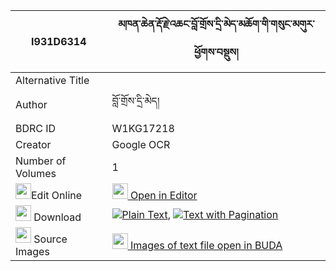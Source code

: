 |I931D6314|མཁན་ཆེན་རྡོ་རྗེ་འཆང་བློ་གྲོས་དྲི་མེད་མཆོག་གི་གསུང་མགུར་ཕྱོགས་བསྡུས། 
| --- | --- 
|Alternative Title |
|Author| བློ་གྲོས་དྲི་མེད།
|BDRC ID | W1KG17218
|Creator | Google OCR
|Number of Volumes| 1
|<img width="25" src="https://img.icons8.com/color/25/000000/edit-property.png">Edit Online| [<img width="25" src="https://avatars.githubusercontent.com/u/45091458?s=200&v=4"> Open in Editor](http://editor.openpecha.org/I931D6314)
|<img width="25" src="https://img.icons8.com/fluent/48/000000/download-2.png"/>  Download | [![](https://img.icons8.com/color/20/000000/txt.png)Plain Text](https://github.com/Openpecha/I931D6314/releases/download/v1/khenchen_dorje_chang_lodro_dri_plain_I931D6314.zip), [![](https://img.icons8.com/color/20/000000/txt.png)Text with Pagination](https://github.com/Openpecha/I931D6314/releases/download/v1/khenchen_dorje_chang_lodro_dri_pages_I931D6314.zip)
|<img width="25" src="https://img.icons8.com/plasticine/100/000000/pictures-folder.png"/>  Source Images | [<img width="25" src="https://library.bdrc.io/icons/BUDA-small.svg"> Images of text file open in BUDA](https://library.bdrc.io/show/bdr:W1KG17218)
